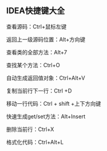 ## IDEA快捷键大全

查看源码：Ctrl+鼠标左键

返回上一级源码位置：Alt+方向键

查看类的全部方法：Alt+7

查找某个方法：Ctrl+O

自动生成返回值对象：Ctrl+Alt+V

复制当前行下一行：Ctrl +D

移动一行代码：Ctrl + shift +上下方向键

快速生成get/set方法：Alt+Insert

删除当前行：Ctrl+X 

格式化代码：Ctrl+Alt+L







